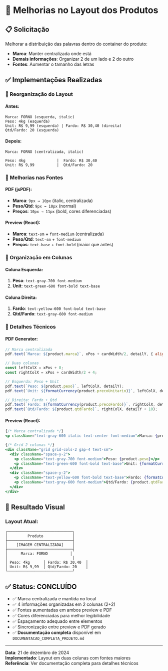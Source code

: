 # 🎨 Melhorias no Layout dos Produtos

## 📋 Solicitação
Melhorar a distribuição das palavras dentro do container do produto:
- **Marca**: Manter centralizada onde está
- **Demais informações**: Organizar 2 de um lado e 2 do outro
- **Fontes**: Aumentar o tamanho das letras

## ✅ Implementações Realizadas

### 🔄 Reorganização do Layout

#### **Antes:**
```
Marca: FORNO (esquerda, italic)
Peso: 4kg (esquerda)
Unit: R$ 9,99 (esquerda) | Fardo: R$ 30,40 (direita) 
Qtd/Fardo: 20 (esquerda)
```

#### **Depois:**
```
Marca: FORNO (centralizada, italic)

Peso: 4kg              |  Fardo: R$ 30,40
Unit: R$ 9,99          |  Qtd/Fardo: 20
```

### 📏 Melhorias nas Fontes

#### **PDF (jsPDF):**
- **Marca**: `9px → 10px` (italic, centralizada)
- **Peso/Qtd**: `9px → 10px` (normal)
- **Preços**: `10px → 11px` (bold, cores diferenciadas)

#### **Preview (React):**
- **Marca**: `text-sm` + `font-medium` (centralizada)
- **Peso/Qtd**: `text-sm` + `font-medium`
- **Preços**: `text-base` + `font-bold` (maior que antes)

### 🎯 Organização em Colunas

#### **Coluna Esquerda:**
1. **Peso**: `text-gray-700 font-medium`
2. **Unit**: `text-green-600 font-bold text-base`

#### **Coluna Direita:**
1. **Fardo**: `text-yellow-600 font-bold text-base`  
2. **Qtd/Fardo**: `text-gray-600 font-medium`

### 🔧 Detalhes Técnicos

#### **PDF Generator:**
```javascript
// Marca centralizada
pdf.text(`Marca: ${product.marca}`, xPos + cardWidth/2, detailY, { align: 'center' });

// Duas colunas
const leftColX = xPos + 8;
const rightColX = xPos + cardWidth/2 + 4;

// Esquerda: Peso + Unit
pdf.text(`Peso: ${product.peso}`, leftColX, detailY);
pdf.text(`Unit: ${formatCurrency(product.precoUnitario)}`, leftColX, detailY + 10);

// Direita: Fardo + Qtd
pdf.text(`Fardo: ${formatCurrency(product.precoFardo)}`, rightColX, detailY);
pdf.text(`Qtd/Fardo: ${product.qtdFardo}`, rightColX, detailY + 10);
```

#### **Preview (React):**
```jsx
{/* Marca centralizada */}
<p className="text-gray-600 italic text-center font-medium">Marca: {product.marca}</p>

{/* Grid 2 colunas */}
<div className="grid grid-cols-2 gap-4 text-sm">
  <div className="space-y-2">
    <p className="text-gray-700 font-medium">Peso: {product.peso}</p>
    <p className="text-green-600 font-bold text-base">Unit: {formatCurrency(product.precoUnitario)}</p>
  </div>
  <div className="space-y-2">
    <p className="text-yellow-600 font-bold text-base">Fardo: {formatCurrency(product.precoFardo)}</p>
    <p className="text-gray-600 font-medium">Qtd/Fardo: {product.qtdFardo}</p>
  </div>
</div>
```

## 🎨 Resultado Visual

### Layout Atual:
```
┌─────────────────────────────┐
│         Produto             │
├─────────────────────────────┤
│    [IMAGEM CENTRALIZADA]    │
├─────────────────────────────┤
│      Marca: FORNO          │
│                             │
│ Peso: 4kg      │ Fardo: R$ 30,40  │
│ Unit: R$ 9,99  │ Qtd/Fardo: 20    │
└─────────────────────────────┘
```

## ✅ Status: CONCLUÍDO

- ✅ Marca centralizada e mantida no local
- ✅ 4 informações organizadas em 2 colunas (2+2)
- ✅ Fontes aumentadas em ambos preview e PDF
- ✅ Cores diferenciadas para melhor legibilidade
- ✅ Espaçamento adequado entre elementos
- ✅ Sincronização entre preview e PDF gerado
- ✅ **Documentação completa** disponível em `DOCUMENTACAO_COMPLETA_PROJETO.md`

---
**Data**: 21 de dezembro de 2024  
**Implementado**: Layout em duas colunas com fontes maiores  
**Referência**: Ver documentação completa para detalhes técnicos 